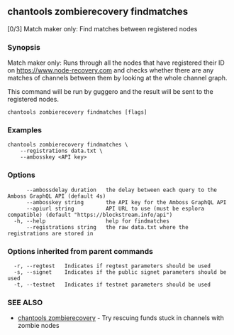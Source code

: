 ## chantools zombierecovery findmatches

[0/3] Match maker only: Find matches between registered nodes

### Synopsis

Match maker only: Runs through all the nodes that have
registered their ID on https://www.node-recovery.com and checks whether there
are any matches of channels between them by looking at the whole channel graph.

This command will be run by guggero and the result will be sent to the
registered nodes.

```
chantools zombierecovery findmatches [flags]
```

### Examples

```
chantools zombierecovery findmatches \
	--registrations data.txt \
	--ambosskey <API key>
```

### Options

```
      --ambossdelay duration   the delay between each query to the Amboss GraphQL API (default 4s)
      --ambosskey string       the API key for the Amboss GraphQL API
      --apiurl string          API URL to use (must be esplora compatible) (default "https://blockstream.info/api")
  -h, --help                   help for findmatches
      --registrations string   the raw data.txt where the registrations are stored in
```

### Options inherited from parent commands

```
  -r, --regtest   Indicates if regtest parameters should be used
  -s, --signet    Indicates if the public signet parameters should be used
  -t, --testnet   Indicates if testnet parameters should be used
```

### SEE ALSO

* [chantools zombierecovery](chantools_zombierecovery.md)	 - Try rescuing funds stuck in channels with zombie nodes

